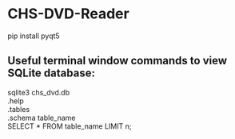 # CHS-DVD-Reader
pip install pyqt5

## Useful terminal window commands to view SQLite database:
sqlite3 chs_dvd.db<br>
.help<br>
.tables<br>
.schema table_name<br>
SELECT * FROM table_name LIMIT n;<br>


